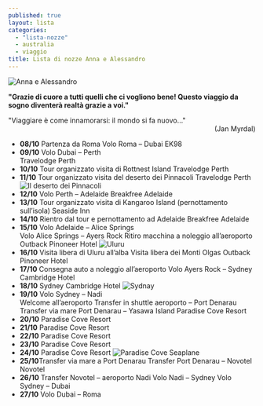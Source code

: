 ```yaml
---
published: true
layout: lista
categories: 
  - "lista-nozze"
  - australia
  - viaggio
title: Lista di nozze Anna e Alessandro
---
```



![Anna e Alessandro]({{site.baseurl}}/images/DSCN3455.JPG)

**"Grazie di cuore a tutti quelli che ci vogliono bene!
Questo viaggio da sogno diventerà realtà grazie a voi."**


<div class="citazione"> 
	"Viaggiare è come innamorarsi: il mondo si fa nuovo..." 
	<div style="text-align:right">(Jan Myrdal)</div>
</div>

- **08/10** Partenza da Roma
	Volo Roma – Dubai EK98  
- **09/10** Volo Dubai – Perth   
	Travelodge Perth
- **10/10** Tour organizzato visita di Rottnest Island 
	Travelodge Perth 
- **11/10** Tour organizzato visita del deserto dei Pinnacoli 
	Travelodge Perth
![Il deserto dei Pinnacoli]({{site.baseurl}}/images/deserto.jpg)
- **12/10** Volo Perth – Adelaide 
	Breakfree Adelaide
- **13/10** Tour organizzato visita di Kangaroo Island (pernottamento sull’isola)
	Seaside Inn
- **14/10** Rientro dal tour e pernottamento ad Adelaide 
	Breakfree Adelaide
- **15/10** Volo Adelaide – Alice Springs  
	Volo Alice Springs – Ayers Rock 
	Ritiro macchina a noleggio all’aeroporto
	Outback Pinoneer Hotel
	![Uluru]({{site.baseurl}}/images/wg001_uluru_1.jpg)
- **16/10** Visita libera di Uluru all’alba 
	Visita libera dei Monti Olgas
	Outback Pinoneer Hotel
- **17/10** Consegna auto a noleggio all’aeroporto 
	Volo Ayers Rock – Sydney 
	Cambridge Hotel 
- **18/10** Sydney 
	Cambridge Hotel 
![Sydnay]({{site.baseurl}}/images/sydney_04_681x298.jpg)
- **19/10** Volo Sydney – Nadi  
	Welcome all’aeroporto 
	Transfer in shuttle aeroporto – Port Denarau 
	Transfer via mare Port Denarau – Yasawa Island 
	Paradise Cove Resort  
- **20/10** Paradise Cove Resort
- **21/10** Paradise Cove Resort
- **22/10** Paradise Cove Resort 
- **23/10** Paradise Cove Resort 
- **24/10** Paradise Cove Resort
![Paradise Cove Seaplane]({{site.baseurl}}/images/Paradise-Cove-Seaplane.jpg)
- **25/10**Transfer via mare a Port Denarau 
	Transfer Port Denarau – Novotel 
	Novotel 
- **26/10** Transfer Novotel – aeroporto Nadi
	Volo Nadi – Sydney 
	Volo Sydney – Dubai
- **27/10** Volo Dubai – Roma
